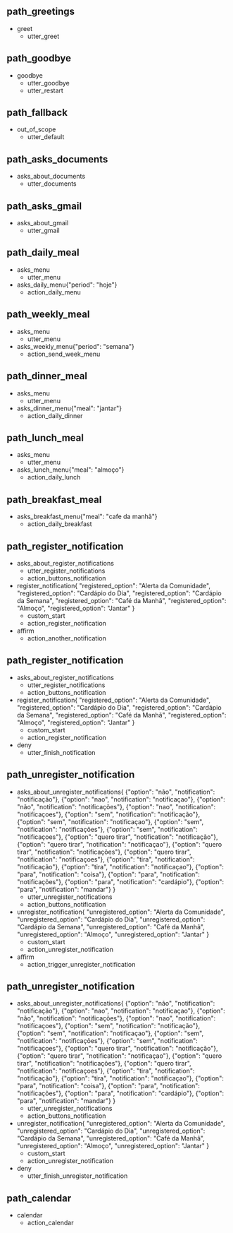 ## path_greetings
* greet
  - utter_greet

## path_goodbye
* goodbye
  - utter_goodbye
  - utter_restart

## path_fallback
* out_of_scope
  - utter_default

## path_asks_documents
* asks_about_documents
  - utter_documents

## path_asks_gmail
* asks_about_gmail
  - utter_gmail

## path_daily_meal
* asks_menu
  - utter_menu
* asks_daily_menu{"period": "hoje"}
  - action_daily_menu

## path_weekly_meal
* asks_menu
  - utter_menu
* asks_weekly_menu{"period": "semana"}
  - action_send_week_menu

## path_dinner_meal
* asks_menu
  - utter_menu
* asks_dinner_menu{"meal": "jantar"}
  - action_daily_dinner

## path_lunch_meal
* asks_menu
  - utter_menu
* asks_lunch_menu{"meal": "almoço"}
  - action_daily_lunch

## path_breakfast_meal
* asks_breakfast_menu{"meal": "cafe da manhã"}
  - action_daily_breakfast

## path_register_notification
* asks_about_register_notifications
  - utter_register_notifications
  - action_buttons_notification
* register_notification{
    "registered_option": "Alerta da Comunidade",
    "registered_option": "Cardápio do Dia",
    "registered_option": "Cardápio da Semana",
    "registered_option": "Café da Manhã",
    "registered_option": "Almoço",
    "registered_option": "Jantar"
}
  - custom_start
  - action_register_notification
* affirm
  - action_another_notification

## path_register_notification
* asks_about_register_notifications
  - utter_register_notifications
  - action_buttons_notification
* register_notification{
    "registered_option": "Alerta da Comunidade",
    "registered_option": "Cardápio do Dia",
    "registered_option": "Cardápio da Semana",
    "registered_option": "Café da Manhã",
    "registered_option": "Almoço",
    "registered_option": "Jantar"
}
  - custom_start
  - action_register_notification
* deny
  - utter_finish_notification

## path_unregister_notification
* asks_about_unregister_notifications{
    {"option": "não", "notification": "notificação"},
    {"option": "nao", "notification": "notificaçao"},
    {"option": "não", "notification": "notificações"},
    {"option": "nao", "notification": "notificaçoes"},
    {"option": "sem", "notification": "notificação"},
    {"option": "sem", "notification": "notificaçao"},
    {"option": "sem", "notification": "notificações"},
    {"option": "sem", "notification": "notificaçoes"},
    {"option": "quero tirar", "notification": "notificação"},
    {"option": "quero tirar", "notification": "notificaçao"},
    {"option": "quero tirar", "notification": "notificações"},
    {"option": "quero tirar", "notification": "notificaçoes"},
    {"option": "tira", "notification": "notificação"},
    {"option": "tira", "notification": "notificaçao"},
    {"option": "para", "notification": "coisa"},
    {"option": "para", "notification": "notificações"},
    {"option": "para", "notification": "cardápio"},
    {"option": "para", "notification": "mandar"}
}
  - utter_unregister_notifications
  - action_buttons_notification
* unregister_notification{
    "unregistered_option": "Alerta da Comunidade",
    "unregistered_option": "Cardápio do Dia",
    "unregistered_option": "Cardápio da Semana",
    "unregistered_option": "Café da Manhã",
    "unregistered_option": "Almoço",
    "unregistered_option": "Jantar"
}
  - custom_start
  - action_unregister_notification
* affirm
  - action_trigger_unregister_notification

## path_unregister_notification
* asks_about_unregister_notifications{
    {"option": "não", "notification": "notificação"},
    {"option": "nao", "notification": "notificaçao"},
    {"option": "não", "notification": "notificações"},
    {"option": "nao", "notification": "notificaçoes"},
    {"option": "sem", "notification": "notificação"},
    {"option": "sem", "notification": "notificaçao"},
    {"option": "sem", "notification": "notificações"},
    {"option": "sem", "notification": "notificaçoes"},
    {"option": "quero tirar", "notification": "notificação"},
    {"option": "quero tirar", "notification": "notificaçao"},
    {"option": "quero tirar", "notification": "notificações"},
    {"option": "quero tirar", "notification": "notificaçoes"},
    {"option": "tira", "notification": "notificação"},
    {"option": "tira", "notification": "notificaçao"},
    {"option": "para", "notification": "coisa"},
    {"option": "para", "notification": "notificações"},
    {"option": "para", "notification": "cardápio"},
    {"option": "para", "notification": "mandar"}
}
  - utter_unregister_notifications
  - action_buttons_notification
* unregister_notification{
    "unregistered_option": "Alerta da Comunidade",
    "unregistered_option": "Cardápio do Dia",
    "unregistered_option": "Cardápio da Semana",
    "unregistered_option": "Café da Manhã",
    "unregistered_option": "Almoço",
    "unregistered_option": "Jantar"
}
  - custom_start
  - action_unregister_notification
* deny
  - utter_finish_unregister_notification

## path_calendar
* calendar
  - action_calendar
